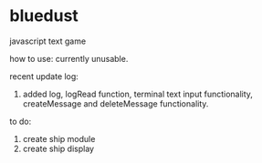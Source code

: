 # bluedust
javascript text game

how to use:
currently unusable.

recent update log:
1. added log, logRead function, terminal text input functionality, createMessage and deleteMessage functionality.

to do:
1. create ship module
2. create ship display

